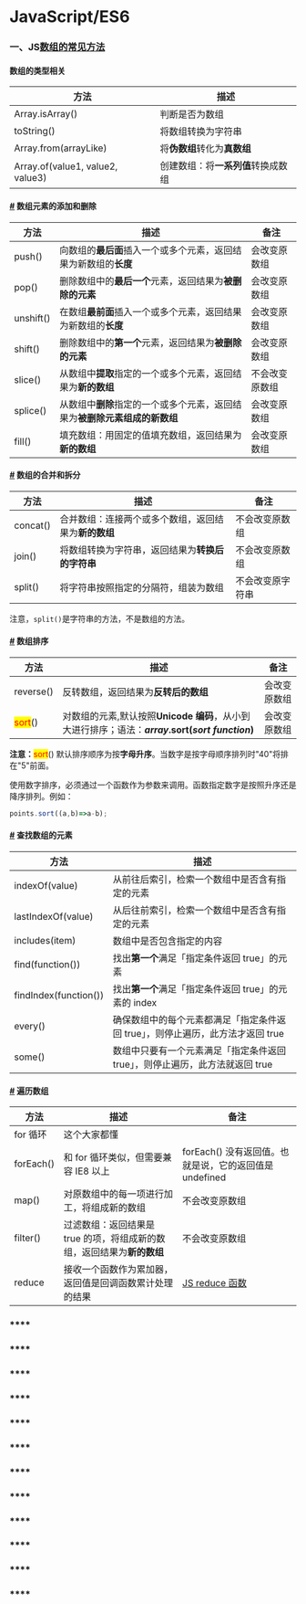 # JavaScript/ES6

### 一、JS[数组的常见方法](https://web.qianguyihao.com/04-JavaScript%E5%9F%BA%E7%A1%80/19-%E6%95%B0%E7%BB%84%E7%9A%84%E5%B8%B8%E8%A7%81%E6%96%B9%E6%B3%95.html#%E6%95%B0%E7%BB%84%E7%9A%84%E6%96%B9%E6%B3%95%E6%B8%85%E5%8D%95)

#### 数组的类型相关 <a href="#shu-zu-de-lei-xing-xiang-guan" id="shu-zu-de-lei-xing-xiang-guan"></a>

| 方法                               | 描述                  |
| -------------------------------- | ------------------- |
| Array.isArray()                  | 判断是否为数组             |
| toString()                       | 将数组转换为字符串           |
| Array.from(arrayLike)            | 将**伪数组**转化为**真数组**  |
| Array.of(value1, value2, value3) | 创建数组：将**一系列值**转换成数组 |

#### [#](https://web.qianguyihao.com/04-JavaScript%E5%9F%BA%E7%A1%80/19-%E6%95%B0%E7%BB%84%E7%9A%84%E5%B8%B8%E8%A7%81%E6%96%B9%E6%B3%95.html#%E6%95%B0%E7%BB%84%E5%85%83%E7%B4%A0%E7%9A%84%E6%B7%BB%E5%8A%A0%E5%92%8C%E5%88%A0%E9%99%A4) 数组元素的添加和删除 <a href="#shu-zu-yuan-su-de-tian-jia-he-shan-chu" id="shu-zu-yuan-su-de-tian-jia-he-shan-chu"></a>

| 方法        | 描述                                        | 备注      |
| --------- | ----------------------------------------- | ------- |
| push()    | 向数组的**最后面**插入一个或多个元素，返回结果为新数组的**长度**      | 会改变原数组  |
| pop()     | 删除数组中的**最后一个**元素，返回结果为**被删除的元素**          | 会改变原数组  |
| unshift() | 在数组**最前面**插入一个或多个元素，返回结果为新数组的**长度**       | 会改变原数组  |
| shift()   | 删除数组中的**第一个**元素，返回结果为**被删除的元素**           | 会改变原数组  |
| slice()   | 从数组中**提取**指定的一个或多个元素，返回结果为**新的数组**        | 不会改变原数组 |
| splice()  | 从数组中**删除**指定的一个或多个元素，返回结果为**被删除元素组成的新数组** | 会改变原数组  |
| fill()    | 填充数组：用固定的值填充数组，返回结果为**新的数组**              | 会改变原数组  |

#### [#](https://web.qianguyihao.com/04-JavaScript%E5%9F%BA%E7%A1%80/19-%E6%95%B0%E7%BB%84%E7%9A%84%E5%B8%B8%E8%A7%81%E6%96%B9%E6%B3%95.html#%E6%95%B0%E7%BB%84%E7%9A%84%E5%90%88%E5%B9%B6%E5%92%8C%E6%8B%86%E5%88%86) 数组的合并和拆分 <a href="#shu-zu-de-he-bing-he-chai-fen" id="shu-zu-de-he-bing-he-chai-fen"></a>

| 方法       | 描述                           | 备注       |
| -------- | ---------------------------- | -------- |
| concat() | 合并数组：连接两个或多个数组，返回结果为**新的数组** | 不会改变原数组  |
| join()   | 将数组转换为字符串，返回结果为**转换后的字符串**   | 不会改变原数组  |
| split()  | 将字符串按照指定的分隔符，组装为数组           | 不会改变原字符串 |

注意，`split()`是字符串的方法，不是数组的方法。

#### [#](https://web.qianguyihao.com/04-JavaScript%E5%9F%BA%E7%A1%80/19-%E6%95%B0%E7%BB%84%E7%9A%84%E5%B8%B8%E8%A7%81%E6%96%B9%E6%B3%95.html#%E6%95%B0%E7%BB%84%E6%8E%92%E5%BA%8F) 数组排序 <a href="#shu-zu-pai-xu" id="shu-zu-pai-xu"></a>

| 方法                                     | 描述                                                                                  | 备注     |
| -------------------------------------- | ----------------------------------------------------------------------------------- | ------ |
| reverse()                              | 反转数组，返回结果为**反转后的数组**                                                                | 会改变原数组 |
| <mark style="color:red;">sort</mark>() | 对数组的元素,默认按照**Unicode 编码**，从小到大进行排序；语法：_**array**_**.sort(**_**sort function**_**)** | 会改变原数组 |

**注意：**<mark style="color:red;">sort</mark>() 默认排序顺序为按**字母升序**。当数字是按字母顺序排列时"40"将排在"5"前面。

使用数字排序，必须通过一个函数作为参数来调用。函数指定数字是按照升序还是降序排列。例如：

```javascript
points.sort((a,b)=>a-b);
```

#### [#](https://web.qianguyihao.com/04-JavaScript%E5%9F%BA%E7%A1%80/19-%E6%95%B0%E7%BB%84%E7%9A%84%E5%B8%B8%E8%A7%81%E6%96%B9%E6%B3%95.html#%E6%9F%A5%E6%89%BE%E6%95%B0%E7%BB%84%E7%9A%84%E5%85%83%E7%B4%A0) 查找数组的元素 <a href="#cha-zhao-shu-zu-de-yuan-su" id="cha-zhao-shu-zu-de-yuan-su"></a>

| 方法                    | 描述                                           |
| --------------------- | -------------------------------------------- |
| indexOf(value)        | 从前往后索引，检索一个数组中是否含有指定的元素                      |
| lastIndexOf(value)    | 从后往前索引，检索一个数组中是否含有指定的元素                      |
| includes(item)        | 数组中是否包含指定的内容                                 |
| find(function())      | 找出**第一个**满足「指定条件返回 true」的元素                  |
| findIndex(function()) | 找出**第一个**满足「指定条件返回 true」的元素的 index           |
| every()               | 确保数组中的每个元素都满足「指定条件返回 true」，则停止遍历，此方法才返回 true |
| some()                | 数组中只要有一个元素满足「指定条件返回 true」，则停止遍历，此方法就返回 true  |

#### [#](https://web.qianguyihao.com/04-JavaScript%E5%9F%BA%E7%A1%80/19-%E6%95%B0%E7%BB%84%E7%9A%84%E5%B8%B8%E8%A7%81%E6%96%B9%E6%B3%95.html#%E9%81%8D%E5%8E%86%E6%95%B0%E7%BB%84) 遍历数组 <a href="#bian-li-shu-zu" id="bian-li-shu-zu"></a>

| 方法        | 描述                                       | 备注                                                              |
| --------- | ---------------------------------------- | --------------------------------------------------------------- |
| for 循环    | 这个大家都懂                                   |                                                                 |
| forEach() | 和 for 循环类似，但需要兼容 IE8 以上                  | forEach() 没有返回值。也就是说，它的返回值是 undefined                           |
| map()     | 对原数组中的每一项进行加工，将组成新的数组                    | 不会改变原数组                                                         |
| filter()  | 过滤数组：返回结果是 true 的项，将组成新的数组，返回结果为**新的数组** | 不会改变原数组                                                         |
| reduce    | 接收一个函数作为累加器，返回值是回调函数累计处理的结果              | [JS reduce 函数](https://juejin.im/post/5d78aa3451882521397645ae) |



### ****

### ****

### ****

### ****

### ****

### ****

### ****

### ****

### ****

### ****

### ****

### ****
